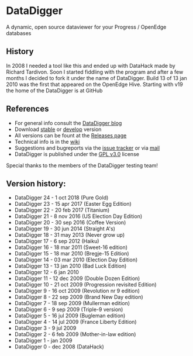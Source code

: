 # DataDigger
A dynamic, open source dataviewer for your Progress / OpenEdge databases

## History
In 2008 I needed a tool like this and ended up with DataHack
made by Richard Tardivon. Soon I started fiddling with the
program and after a few months I decided to fork it under the
name of DataDigger. Build 13 of 13 jan 2010 was the first that
appeared on the OpenEdge Hive. Starting with v19 the home of 
the DataDigger is at GitHub

## References
- For general info consult the [DataDigger blog](<https://datadigger.wordpress.com>)
- Download [stable](<https://github.com/patrickTingen/DataDigger/archive/master.zip>) or [develop](<https://github.com/patrickTingen/DataDigger/archive/develop.zip>) version
- All versions can be fount at the [Releases page](<https://github.com/patrickTingen/DataDigger/releases/latest>)
- Technical info is in the [wiki](<https://github.com/patrickTingen/DataDigger/wiki>)
- Suggestions and bugreports via the [issue tracker](<https://github.com/patrickTingen/DataDigger/issues>) or via [mail](mailto:patrick@tingen.net)
- DataDigger is published under the [GPL v3.0](<https://github.com/patrickTingen/DataDigger/blob/master/LICENSE>) license

Special thanks to the members of the DataDigger testing team!

## Version history:
- DataDigger 24 -  1 oct 2018 (Pure Gold)
- DataDigger 23 - 15 apr 2017 (Easter Egg Edition)
- DataDigger 22 - 20 feb 2017 (Titanium)
- DataDigger 21 -  8 nov 2016 (US Election Day Edition)
- DataDigger 20 - 30 sep 2016 (Coffee Version)
- DataDigger 19 - 30 jun 2014 (Straight A's)
- DataDigger 18 - 31 may 2013 (Never grow up)
- DataDigger 17 -  6 sep 2012 (Haiku)
- DataDigger 16 - 18 mar 2011 (Sweet-16 edition)
- DataDigger 15 - 18 mar 2010 (Bregje-15 Edition)
- DataDigger 14 - 03 mar 2010 (Election Day Edition)
- DataDigger 13 - 13 jan 2010 (Bad Luck Edition)
- DataDigger 12 -  6 jan 2010
- DataDigger 11 - 12 dec 2009 (Double Dozen Edition)
- DataDigger 10 - 21 oct 2009 (Progression revisited Edition)
- DataDigger  9 - 16 oct 2009 (Revolution nr 9 edition)
- DataDigger  8 - 22 sep 2009 (Brand New Day edition)
- DataDigger  7 - 18 sep 2009 (Mullerman edition)
- DataDigger  6 -  9 sep 2009 (Triple-9 version)
- DataDigger  5 - 16 jul 2009 (Bugleman edition)
- DataDigger  4 - 14 jul 2009 (France Liberty Edition)
- DataDigger  3 -  9 jul 2009
- DataDigger  2 -  6 feb 2009 (Mother-in-law edition)
- DataDigger  1 -    jan 2009
- DataDigger  0 -    dec 2008 (DataHack)